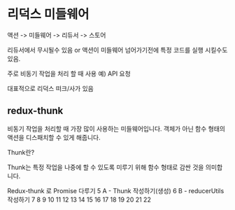 # 리덕스 미들웨어

액션 -> 미들웨어 -> 리듀서 -> 스토어

리듀서에서 무시될수 있음 or 액션이 미들웨어 넘어가기전에 특정 코드를 실행 시킬수도 있음.

주로 비동기 작업을 처리 할 때 사용
예) API 요청

대표적으로 리덕스 떠크/사가 있음

## redux-thunk

비동기 작업을 처리할 때 가장 많이 사용하는 미들웨어입니다.
객체가 아닌 함수 형태의 액션을 디스패치할 수 있게 해줍니다.

Thunk란?

Thunk는 특정 작업을 나중에 할 수 있도록 미루기 위해 함수 형태로 감싼 것을 의미합니다.

Redux-thunk 로 Promise 다루기
5 A - Thunk 작성하기(생성)
6 B - reducerUtils 작성하기
7 
8
9
10
11
12
13
14
15
16
17
18
19
20
21
22
